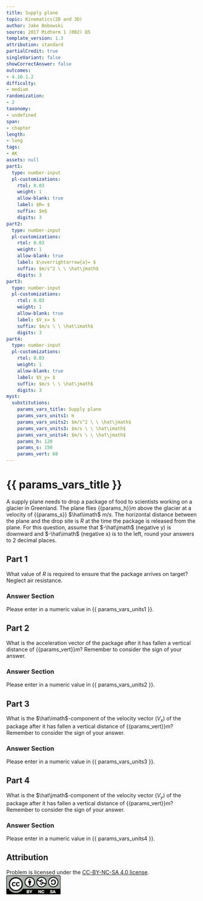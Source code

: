 ```yaml
---
title: Supply plane
topic: Kinematics(2D and 3D)
author: Jake Bobowski
source: 2017 Midterm 1 (002) Q5
template_version: 1.3
attribution: standard
partialCredit: true
singleVariant: false
showCorrectAnswer: false
outcomes:
- 4.10.1.2
difficulty:
- medium
randomization:
- 2
taxonomy:
- undefined
span:
- chapter
length:
- long
tags:
- AK
assets: null
part1:
  type: number-input
  pl-customizations:
    rtol: 0.03
    weight: 1
    allow-blank: true
    label: $R= $
    suffix: $m$
    digits: 3
part2:
  type: number-input
  pl-customizations:
    rtol: 0.03
    weight: 1
    allow-blank: true
    label: $\overrightarrow{a}= $
    suffix: $m/s^2 \ \ \hat\jmath$
    digits: 3
part3:
  type: number-input
  pl-customizations:
    rtol: 0.03
    weight: 1
    allow-blank: true
    label: $V_x= $
    suffix: $m/s \ \ \hat\imath$
    digits: 3
part4:
  type: number-input
  pl-customizations:
    rtol: 0.03
    weight: 1
    allow-blank: true
    label: $V_y= $
    suffix: $m/s \ \ \hat\jmath$
    digits: 3
myst:
  substitutions:
    params_vars_title: Supply plane
    params_vars_units1: m
    params_vars_units2: $m/s^2 \ \ \hat\jmath$
    params_vars_units3: $m/s \ \ \hat\imath$
    params_vars_units4: $m/s \ \ \hat\jmath$
    params_h: 120
    params_s: 150
    params_vert: 60
---
```

# {{ params_vars_title }}
A supply plane needs to drop a package of food to scientists working on a glacier in Greenland.
The plane flies {{params_h}}$m$ above the glacier at a velocity of {{params_s}} $\hat\imath$ $m/s$.
The horizontal distance between the plane and the drop site is $R$ at the time the package is released from the plane.
For this question, assume that $-\hat\jmath$ (negative y) is downward and $-\hat\imath$ (negative x) is to the left, round your answers to 2 decimal places.

## Part 1

What value of $R$ is required to ensure that the package arrives on target? Neglect air resistance.

### Answer Section

Please enter in a numeric value in {{ params_vars_units1 }}.

## Part 2

What is the acceleration vector of the package after it has fallen a vertical distance of {{params_vert}}$m$? Remember to consider the sign of your answer.

### Answer Section

Please enter in a numeric value in {{ params_vars_units2 }}.

## Part 3

What is the $\hat\imath$-component of the velocity vector ($V_x$) of the package after it has fallen a vertical distance of {{params_vert}}$m$? Remember to consider the sign of your answer.

### Answer Section

Please enter in a numeric value in {{ params_vars_units3 }}.

## Part 4

What is the $\hat\jmath$-component of the velocity vector ($V_y$) of the package after it has fallen a vertical distance of {{params_vert}}$m$? Remember to consider the sign of your answer.

### Answer Section

Please enter in a numeric value in {{ params_vars_units4 }}.

## Attribution

Problem is licensed under the [CC-BY-NC-SA 4.0 license](https://creativecommons.org/licenses/by-nc-sa/4.0/).<br> ![The Creative Commons 4.0 license requiring attribution-BY, non-commercial-NC, and share-alike-SA license.](https://raw.githubusercontent.com/firasm/bits/master/by-nc-sa.png)